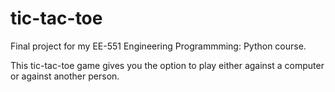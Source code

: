 # tic-tac-toe

Final project for my EE-551 Engineering Programmming: Python course.

This tic-tac-toe game gives you the option to play either against a computer or against another person.
